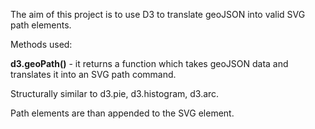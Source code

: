 The aim of this project is to use D3 to translate geoJSON into valid SVG path elements.

Methods used:

**d3.geoPath()** - it returns a function which takes geoJSON data and translates it into an SVG path command.

Structurally similar to d3.pie, d3.histogram, d3.arc.

Path elements are than appended to the SVG element.